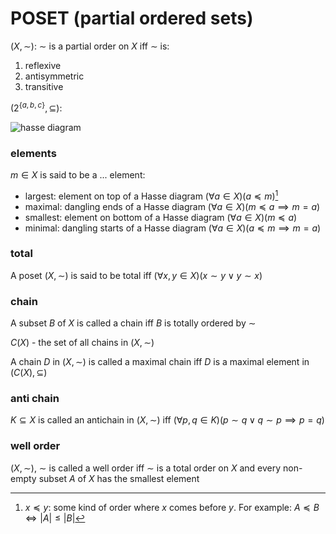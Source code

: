 # POSET (partial ordered sets)

$(X, \sim)$: $\sim$ is a partial order on $X$ iff $\sim$ is:

1. reflexive
2. antisymmetric
3. transitive

$(2^{\{a, b, c\}}, \subseteq)$:

![hasse diagram](https://i.imgur.com/XiWbnqp.png)

### elements

$m \in X$ is said to be a ... element:

- largest: element on top of a Hasse diagram $(\forall a \in X)(a \preccurlyeq m)$[^1]
- maximal: dangling ends of a Hasse diagram $(\forall a \in X)(m \preccurlyeq a \implies m = a)$
- smallest: element on bottom of a Hasse diagram $(\forall a \in X)(m \preccurlyeq a)$
- minimal: dangling starts of a Hasse diagram $(\forall a \in X)(a \preccurlyeq m \implies m = a)$

### total

A poset $(X, \sim)$ is said to be total iff $(\forall x,y \in X)(x \sim y \lor y \sim x)$

### chain

A subset $B$ of $X$ is called a chain iff $B$ is totally ordered by $\sim$

$C(X)$ - the set of all chains in $(X, \sim)$

A chain $D$ in $(X, \sim)$ is called a maximal chain iff $D$ is a maximal element in $(C(X), \subseteq)$

### anti chain

$K \subseteq X$ is called an antichain in $(X, \sim)$ iff $(\forall p,q \in K)(p \sim q \lor q \sim p \implies p = q)$

### well order

$(X, \sim)$, $\sim$ is called a well order iff $\sim$ is a total order on $X$ and every non-empty subset $A$ of $X$ has the smallest element

[^1]: $x \preccurlyeq y$: some kind of order where $x$ comes before $y$. For example: $A \preccurlyeq B \iff |A| \leq |B|$
